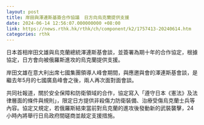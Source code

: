 ```yaml
---
layout: post
title: 岸田與澤連斯基簽合作協議　日方向烏克蘭提供支援
date: 2024-06-14 12:56:07.000000000 +08:00
link: https://news.rthk.hk/rthk/ch/component/k2/1757413-20240614.htm
categories: rthk
---
```


日本首相岸田文雄與烏克蘭總統澤連斯基會談，並簽署為期十年的合作協定，根據協定，日方會向被俄羅斯進攻的烏克蘭提供支援。

岸田文雄在意大利出席七國集團領導人峰會期間，與應邀與會的澤連斯基會談，是繼去年5月的七國廣島峰會之後，兩人再次面對面會談。

共同社報道，關於安全保障和防衛領域的合作，協定寫入「遵守日本《憲法》及法律層面的條件與規則」，限定日方提供非殺傷力防衛裝備、治療受傷烏克蘭士兵等內容。協定又規定，若俄羅斯結束當前對烏克蘭的進攻後發動新的武裝襲擊，24小時內將舉行日烏政府間磋商並敲定支援措施。

